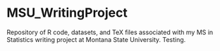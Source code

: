 # MSU_WritingProject
Repository of R code, datasets, and TeX files associated with my MS in Statistics writing project at Montana State University. Testing. 